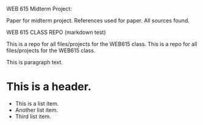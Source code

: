 WEB 615 Midterm Project:

Paper for midterm project.
References used for paper.
All sources found.


WEB 615 CLASS REPO (markdown test)

This is a repo for all files/projects for the WEB615 class. This is a repo for all files/projects for the WEB615 class.

This is paragraph text.
# This is a header.
* This is a list item.
* Another list item.
* Third list item. 


